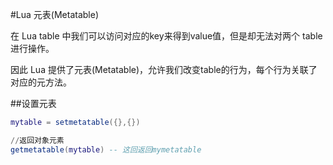 #Lua 元表(Metatable)

在 Lua table 中我们可以访问对应的key来得到value值，但是却无法对两个 table 进行操作。

因此 Lua 提供了元表(Metatable)，允许我们改变table的行为，每个行为关联了对应的元方法。

##设置元表
```lua
mytable = setmetatable({},{})

//返回对象元素
getmetatable(mytable) -- 这回返回mymetatable

```




